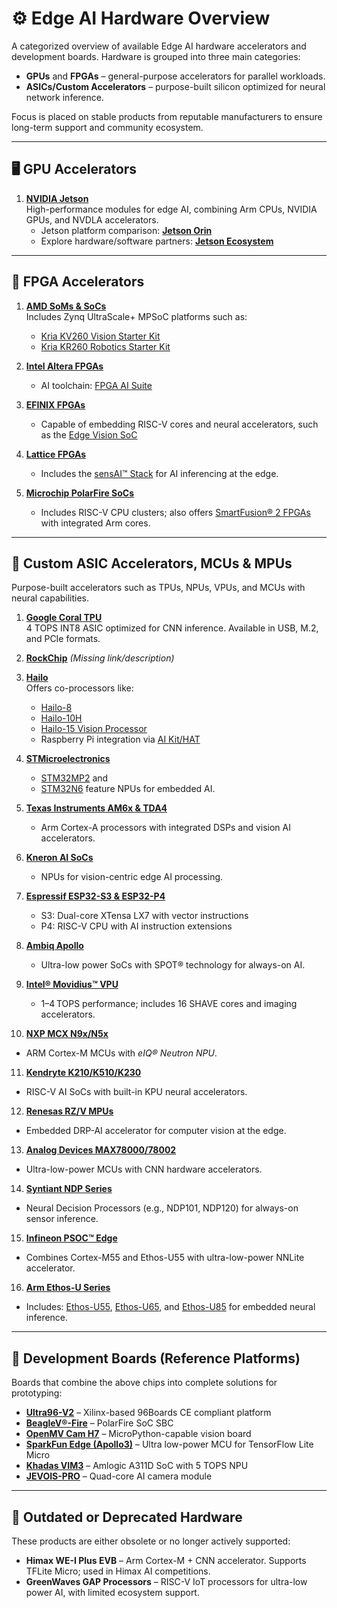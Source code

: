 # ⚙️ Edge AI Hardware Overview

A categorized overview of available Edge AI hardware accelerators and development boards. Hardware is grouped into three main categories:

- **GPUs** and **FPGAs** – general-purpose accelerators for parallel workloads.  
- **ASICs/Custom Accelerators** – purpose-built silicon optimized for neural network inference.  

Focus is placed on stable products from reputable manufacturers to ensure long-term support and community ecosystem.

---

## 🖥️ GPU Accelerators

1. **[NVIDIA Jetson](https://www.nvidia.com/en-us/autonomous-machines/embedded-systems)**  
   High-performance modules for edge AI, combining Arm CPUs, NVIDIA GPUs, and NVDLA accelerators.  
   - Jetson platform comparison: **[Jetson Orin](https://www.seeedstudio.com/blog/nvidia-jetson-comparison-nano-tx2-nx-xavier-nx-agx-orin)**  
   - Explore hardware/software partners: **[Jetson Ecosystem](https://developer.nvidia.com/embedded/ecosystem)**

---

## 🔧 FPGA Accelerators

1. **[AMD SoMs & SoCs](https://www.amd.com/en/products/adaptive-socs-and-fpgas/soc.html)**  
   Includes Zynq UltraScale+ MPSoC platforms such as:  
   - [Kria KV260 Vision Starter Kit](https://www.amd.com/en/products/system-on-modules/kria/k26/kv260-vision-starter-kit.html)  
   - [Kria KR260 Robotics Starter Kit](https://www.amd.com/en/products/system-on-modules/kria/k26/kr260-robotics-starter-kit.html)  

2. **[Intel Altera FPGAs](https://www.intel.com/content/www/us/en/products/details/fpga.html)**  
   - AI toolchain: [FPGA AI Suite](https://www.intel.com/content/www/us/en/products/details/fpga/development-tools/fpga-ai-suite.html)

3. **[EFINIX FPGAs](https://www.efinixinc.com/index.html)**  
   - Capable of embedding RISC-V cores and neural accelerators, such as the [Edge Vision SoC](https://www.efinixinc.com/edge-vision-soc.html)

4. **[Lattice FPGAs](https://www.latticesemi.com/Products/Lattice-Intelligent-Edge-AI-and-FPGA-Solutions)**  
   - Includes the [sensAI™ Stack](https://www.latticesemi.com/en/Solutions/Solutions/SolutionsDetails02/sensAI) for AI inferencing at the edge.

5. **[Microchip PolarFire SoCs](https://www.microchip.com/en-us/products/fpgas-and-plds/system-on-chip-fpgas/polarfire-soc-fpgas)**  
   - Includes RISC-V CPU clusters; also offers [SmartFusion® 2 FPGAs](https://www.microchip.com/en-us/products/fpgas-and-plds/system-on-chip-fpgas/smartfusion-2-fpgas) with integrated Arm cores.

---

## 🧠 Custom ASIC Accelerators, MCUs & MPUs

Purpose-built accelerators such as TPUs, NPUs, VPUs, and MCUs with neural capabilities.

1. **[Google Coral TPU](https://coral.ai/products/)**  
   4 TOPS INT8 ASIC optimized for CNN inference. Available in USB, M.2, and PCIe formats.

2. **[RockChip]()** *(Missing link/description)*

3. **[Hailo](https://hailo.ai/)**  
   Offers co-processors like:  
   - [Hailo-8](https://hailo.ai/products/ai-accelerators/hailo-8-ai-accelerator/)  
   - [Hailo-10H](https://hailo.ai/products/ai-accelerators/hailo-10h-ai-accelerator/)  
   - [Hailo-15 Vision Processor](https://hailo.ai/products/ai-vision-processors/hailo-15-ai-vision-processor/)  
   - Raspberry Pi integration via [AI Kit/HAT](https://www.raspberrypi.com/products/ai-kit/)

4. **[STMicroelectronics](https://stm32ai.st.com/edge-ai-hardware/)**  
   - [STM32MP2](https://www.st.com/en/microcontrollers-microprocessors/stm32mp2-series.html) and  
   - [STM32N6](https://www.st.com/en/microcontrollers-microprocessors/stm32n6-series.html) feature NPUs for embedded AI.

5. **[Texas Instruments AM6x & TDA4](https://www.ti.com/technologies/edge-ai.html)**  
   - Arm Cortex-A processors with integrated DSPs and vision AI accelerators.

6. **[Kneron AI SoCs](https://www.kneron.com/page/soc/)**  
   - NPUs for vision-centric edge AI processing.

7. **[Espressif ESP32-S3 & ESP32-P4](https://www.espressif.com/en/products/socs)**  
   - S3: Dual-core XTensa LX7 with vector instructions  
   - P4: RISC-V CPU with AI instruction extensions

8. **[Ambiq Apollo](https://ambiq.com/apollo/)**  
   - Ultra-low power SoCs with SPOT® technology for always-on AI.

9. **[Intel® Movidius™ VPU](https://www.intel.com/content/www/us/en/developer/topic-technology/edge-5g/hardware/vision-accelerator-movidius-vpu.html)**  
   - 1–4 TOPS performance; includes 16 SHAVE cores and imaging accelerators.

10. **[NXP MCX N9x/N5x](https://www.nxp.com/applications/technologies/ai-and-machine-learning:MACHINE-LEARNING)**  
   - ARM Cortex-M MCUs with _eIQ® Neutron NPU_.

11. **[Kendryte K210/K510/K230]()**  
   - RISC-V AI SoCs with built-in KPU neural accelerators.

12. **[Renesas RZ/V MPUs](https://www.renesas.com/en/products/microcontrollers-microprocessors/rz-mpus/rzv-embedded-ai-mpus)**  
   - Embedded DRP-AI accelerator for computer vision at the edge.

13. **[Analog Devices MAX78000/78002](https://www.analog.com/en/product-category/ultralow-power-artificial-intelligence-ai-mcus.html)**  
   - Ultra-low-power MCUs with CNN hardware accelerators.

14. **[Syntiant NDP Series](https://www.syntiant.com/hardware)**  
   - Neural Decision Processors (e.g., NDP101, NDP120) for always-on sensor inference.

15. **[Infineon PSOC™ Edge](https://www.infineon.com/products/microcontroller/32-bit-psoc-arm-cortex/32-bit-psoc-edge-arm)**  
   - Combines Cortex-M55 and Ethos-U55 with ultra-low-power NNLite accelerator.

16. **[Arm Ethos-U Series](https://developer.arm.com/documentation/109267/0102/Arm-Ethos-U-NPU)**  
   - Includes: [Ethos-U55](https://developer.arm.com/Processors/Ethos-U55), [Ethos-U65](https://developer.arm.com/Processors/Ethos-U65), and [Ethos-U85](https://developer.arm.com/Processors/Ethos-U85) for embedded neural inference.

---

## 🧪 Development Boards (Reference Platforms)

Boards that combine the above chips into complete solutions for prototyping:

- **[Ultra96-V2](https://www.96boards.org/product/ultra96/)** – Xilinx-based 96Boards CE compliant platform  
- **[BeagleV®-Fire](https://www.beagleboard.org/boards/beaglev-fire)** – PolarFire SoC SBC  
- **[OpenMV Cam H7](https://www.sparkfun.com/openmv)** – MicroPython-capable vision board  
- **[SparkFun Edge (Apollo3)](https://www.sparkfun.com/products/15170)** – Ultra low-power MCU for TensorFlow Lite Micro  
- **[Khadas VIM3](https://www.khadas.com/vim3)** – Amlogic A311D SoC with 5 TOPS NPU  
- **[JEVOIS-PRO](https://www.jevoisinc.com/)** – Quad-core AI camera module

---

## 🚫 Outdated or Deprecated Hardware

These products are either obsolete or no longer actively supported:

- **Himax WE-I Plus EVB** – Arm Cortex-M + CNN accelerator. Supports TFLite Micro; used in Himax AI competitions.  
- **GreenWaves GAP Processors** – RISC-V IoT processors for ultra-low power AI, with limited ecosystem support.
